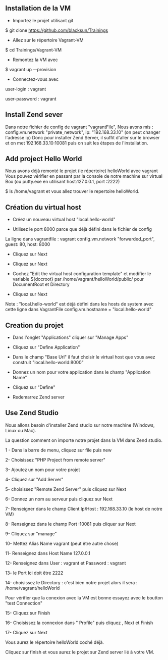 ## Installation de la VM

- Importez le projet utilisant git

$ git clone https://github.com/blacksun/Trainings

- Allez sur le répertoire Vagrant-VM

$ cd Trainings/Vagrant-VM

- Remontez la VM avec

$ vagrant up --provision

- Connectez-vous avec

user-login : vagrant

user-password : vagrant

## Install Zend sever

Dans notre fichier de config de vagrant "vagrantFile", Nous avons mis :
config.vm.network "private_network", ip: "192.168.33.10" (on peut changer l'adresse ip)
Donc pour installer Zend Server, il suffit d'aller sur le browser et on met 192.168.33.10:10081 puis on suit les étapes de l'installation.


## Add project Hello World


Nous avons déjà remonté le projet (le répertoire) helloWorld avec vagrant 
Vous pouvez vérifier en passant par la console de notre machine sur virtual Box (ou putty.exe en utilisant host:127.0.0.1, port :2222)

$ ls /home/vagrant et vous allez trouver le repertoire helloWorld.


## Création du virtual host

- Créez un nouveau virtual host "local.hello-world"

- Utilisez le port 8000 parce que déjà défini dans le fichier de config

La ligne dans vagrantfile : vagrant config.vm.network "forwarded_port", guest: 80, host: 8000

- Cliquez sur Next

- Cliquez sur Next

- Cochez "Edit the virtual host configuration template" et modifier le variable ${docroot} par /home/vagrant/helloWorld/public/ pour DocumentRoot et Directory

- Cliquez sur Next

Note : "local.hello-world" est déjà défini dans les hosts de system avec cette ligne dans VagrantFile
config.vm.hostname = "local.hello-world"

## Creation du projet

- Dans l'onglet "Applications" cliquer sur "Manage Apps"

- Cliquez sur "Define Application"

- Dans le champ "Base Url" il faut choisir le virtual host que vous avez construit "local.hello-world:8000" 

- Donnez un nom pour votre application dans le champ "Application Name"

- Cliquez sur "Define"

- Redemarrez Zend server 

## Use Zend Studio

Nous allons besoin d'installer Zend studio sur notre machine (Windows, Linux ou Mac).

La question comment on importe notre projet dans la VM dans Zend studio.

1 - Dans la barre de menu, cliquez sur file puis new

2- Choisissez "PHP Project from remote server"

3- Ajoutez un nom pour votre projet

4- Cliquez sur "Add Server"

5- choisissez "Remote Zend Server" puis cliquez sur Next

6- Donnez un nom au serveur puis cliquez sur Next

7- Renseigner dans le champ Client Ip/Host : 192.168.33.10 (le host de notre VM)

8- Renseignez dans le champ Port :10081 puis cliquer sur Next

9- Cliquez sur "manage"

10- Mettez Alias Name vagrant (peut être autre chose)

11- Renseignez dans Host Name 127.0.0.1

12- Renseignez dans User : vagrant et Password : vagrant

13- le Port Ici doit être 2222

14- choisissez le Directory : c'est bien notre projet alors il sera : /home/vagrant/helloWorld

Pour vérifier que la conexion avec la VM est bonne essayez avec le boutton "test Connection"

15- Cliquez sur Finish

16- Choisissez la connexion dans " Profile" puis cliquez , Next et Finish

17- Cliquez sur Next

Vous aurez le répertoire helloWorld coché déjà.

Cliquez sur finish et vous aurez le projet sur Zend server lié à votre VM.

